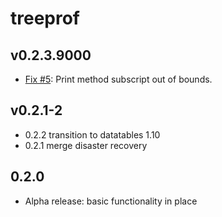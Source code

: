 # treeprof

## v0.2.3.9000

* [Fix #5](https://github.com/brodieG/treeprof/issues/5): Print method subscript
  out of bounds.

## v0.2.1-2

* 0.2.2 transition to datatables 1.10
* 0.2.1 merge disaster recovery

## 0.2.0

* Alpha release: basic functionality in place
